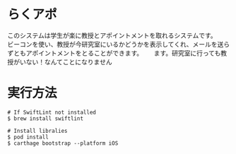 # らくアポ
このシステムは学生が楽に教授とアポイントメントを取れるシステムです。　　
ビーコンを使い、教授が今研究室にいるかどうかを表示してくれ、メールを送らずともアポイントメントをとることができます。　　
ます。研究室に行っても教授がいない！なんてことになりません　　


# 実行方法

```terminal
# If SwiftLint not installed
$ brew install swiftlint

# Install libralies
$ pod install
$ carthage bootstrap --platform iOS
```

